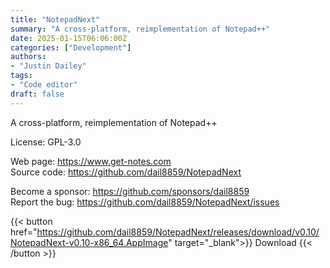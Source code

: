 ```yaml
---
title: "NotepadNext"
summary: "A cross-platform, reimplementation of Notepad++"
date: 2025-01-15T06:06:00Z
categories: ["Development"]
authors:
- "Justin Dailey"
tags: 
- "Code editor"
draft: false
---
```


A cross-platform, reimplementation of Notepad++

License: GPL-3.0

Web page: <https://www.get-notes.com>  
Source code: <https://github.com/dail8859/NotepadNext>

Become a sponsor: <https://github.com/sponsors/dail8859>  
Report the bug: <https://github.com/dail8859/NotepadNext/issues>  

{{< button href="https://github.com/dail8859/NotepadNext/releases/download/v0.10/NotepadNext-v0.10-x86_64.AppImage" target="_blank">}}
Download
{{< /button >}}